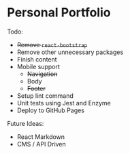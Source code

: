 # Personal Portfolio

Todo:
- ~~Remove `react-bootstrap`~~
- Remove other unnecessary packages
- Finish content
- Mobile support
    - ~~Navigation~~
    - Body
    - ~~Footer~~
- Setup lint command
- Unit tests using Jest and Enzyme
- Deploy to GitHub Pages

Future Ideas:
- React Markdown
- CMS / API Driven

